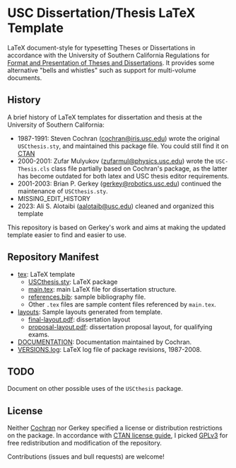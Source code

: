# USC Dissertation/Thesis LaTeX Template
LaTeX document-style for typesetting Theses or Dissertations in accordance with the University of Southern California Regulations for [Format and Presentation of Theses and Dissertations](http://graduateschool.usc.edu/current-students/thesis-dissertation-submission/guidelines-for-format-and-presentation/).
It provides some alternative "bells and whistles" such as support for multi-volume documents.

## History

A brief history of LaTeX templates for dissertation and thesis at the University of Southern California:

- 1987-1991: Steven Cochran (cochran@iris.usc.edu) wrote the original `USCthesis.sty`, and maintained this package file. You could still find it on [CTAN](https://www.ctan.org/pkg/uscthesis)
- 2000-2001: Zufar Mulyukov (zufarmul@physics.usc.edu) wrote the `USC-Thesis.cls` class file partially based on Cochran's package, as the latter has become outdated for both latex and USC thesis editor requirements.
- 2001-2003: Brian P. Gerkey (gerkey@robotics.usc.edu) continued the maintenance of `USCthesis.sty`.
- MISSING_EDIT_HISTORY
- 2023: Ali S. Alotaibi (aalotaib@usc.edu) cleaned and organized this template

This repository is based on Gerkey's work and aims at making the updated template easier to find and easier to use.

## Repository Manifest

- [tex](./tex): LaTeX template
  - [USCthesis.sty](tex/USCthesis.sty): LaTeX package
  - [main.tex](tex/main.tex): main LaTeX file for dissertation structure.
  - [references.bib](tex/references.bib): sample bibliography file.
  - Other `.tex` files are sample content files referenced by `main.tex`.
- [layouts](./layouts): Sample layouts generated from template.
  - [final-layout.pdf](layouts/final-layout.pdf): dissertation layout
  - [proposal-layout.pdf](layouts/proposal-layout.pdf): dissertation proposal layout, for qualifying exams.
- [DOCUMENTATION](DOCUMENTATION): Documentation maintained by Cochran.
- [VERSIONS.log](VERSIONS.log): LaTeX log file of package revisions, 1987-2008.

## TODO

Document on other possible uses of the `USCthesis` package.

## License

Neither [Cochran](https://www.ctan.org/pkg/uscthesis) nor Gerkey specified a license or dis­tribution restrictions on the package.
In accordance with [CTAN license guide](https://www.ctan.org/license), I picked [GPLv3](http://www.gnu.org/licenses/gpl-3.0.en.html) for free redistribution and modification of the repository.

Contributions (issues and bull requests) are welcome!
